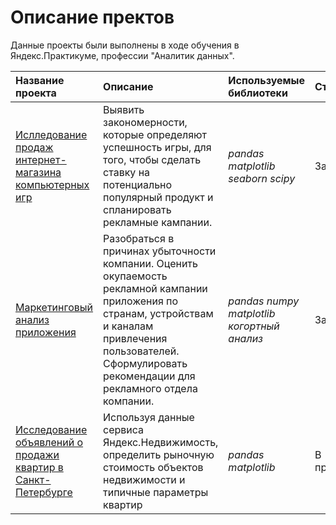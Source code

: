 # Описание пректов

Данные проекты были выполнены в ходе обучения в Яндекс.Практикуме, профессии "Аналитик данных".

| Название проекта | Описание | Используемые библиотеки | Статус |
| :---------------------- | :---------------------- | :---------------------- | :---------------------- |
| [Ислледование продаж интернет-магазина компьютерных игр](https://github.com/npolatykin/yandex-praktikum-projects/tree/2b6cf08891219dde24161f7dad35aae3b4d249a9/%D0%98%D1%81%D0%BB%D0%BB%D0%B5%D0%B4%D0%BE%D0%B2%D0%B0%D0%BD%D0%B8%D0%B5%20%D0%BF%D1%80%D0%BE%D0%B4%D0%B0%D0%B6%20%D0%B8%D0%BD%D1%82%D0%B5%D1%80%D0%BD%D0%B5%D1%82-%D0%BC%D0%B0%D0%B3%D0%B0%D0%B7%D0%B8%D0%BD%D0%B0%20%D0%BA%D0%BE%D0%BC%D0%BF%D1%8C%D1%8E%D1%82%D0%B5%D1%80%D0%BD%D1%8B%D1%85%20%D0%B8%D0%B3%D1%80) | Выявить закономерности, которые определяют успешность игры, для того, чтобы сделать ставку на потенциально популярный продукт и спланировать рекламные кампании. | *pandas* *matplotlib* *seaborn* *scipy* | Завершен |
| [Маркетинговый анализ приложения](https://github.com/npolatykin/yandex-praktikum-projects/tree/2b6cf08891219dde24161f7dad35aae3b4d249a9/%D0%9C%D0%B0%D1%80%D0%BA%D0%B5%D1%82%D0%B8%D0%BD%D0%B3%D0%BE%D0%B2%D1%8B%D0%B9%20%D0%B0%D0%BD%D0%B0%D0%BB%D0%B8%D0%B7%20%D0%BF%D1%80%D0%B8%D0%BB%D0%BE%D0%B6%D0%B5%D0%BD%D0%B8%D1%8F) | Разобраться в причинах убыточности компании. Оценить окупаемость рекламной кампании приложения по странам, устройствам и каналам привлечения пользователей. Сформулировать рекомендации для рекламного отдела компании.| *pandas* *numpy* *matplotlib* *когортный анализ* | Завершен |
| [Исследование объявлений о продажи квартир в Санкт-Петербурге](https://github.com/npolatykin/yandex-praktikum-projects/tree/2b6cf08891219dde24161f7dad35aae3b4d249a9/%D0%98%D1%81%D1%81%D0%BB%D0%B5%D0%B4%D0%BE%D0%B2%D0%B0%D0%BD%D0%B8%D0%B5%20%D0%BE%D0%B1%D1%8A%D1%8F%D0%B2%D0%BB%D0%B5%D0%BD%D0%B8%D0%B9%20%D0%BE%20%D0%BF%D1%80%D0%BE%D0%B4%D0%B0%D0%B6%D0%B5%20%D0%BA%D0%B2%D0%B0%D1%80%D1%82%D0%B8%D1%80) | Используя данные сервиса Яндекс.Недвижимость, определить рыночную стоимость объектов недвижимости и типичные параметры квартир| *pandas* *matplotlib* | В процессе |

